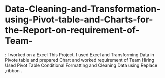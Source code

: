 # Data-Cleaning-and-Transformation-using-Pivot-table-and-Charts-for-the-Report-on-requirement-of-Team-
: I worked on a Excel This Project. I used Excel and Transforming Data  in Pivote table and prepared Chart and worked requirement of Team Hiring Used Pivot Table Conditional Formatting and Cleaning Data using Replace ,ribbon .
